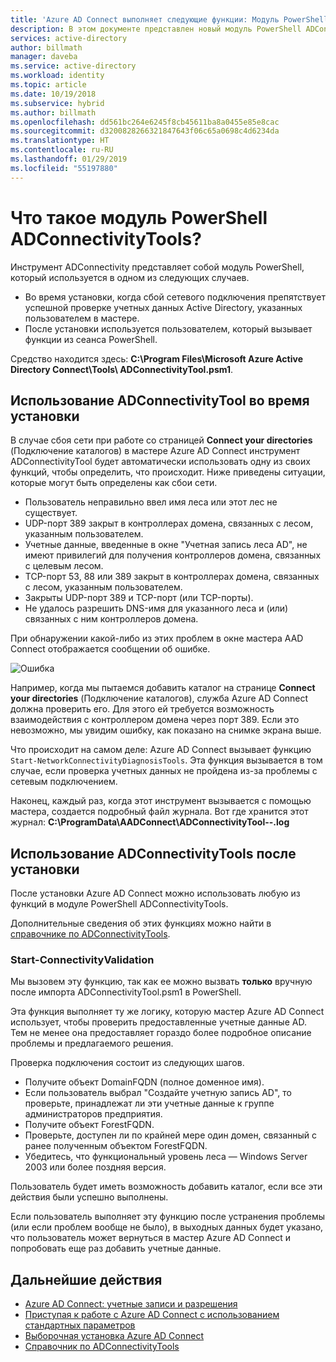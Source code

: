 ```yaml
---
title: 'Azure AD Connect выполняет следующие функции: Модуль PowerShell ADConnectivityTools | Документация Майкрософт'
description: В этом документе представлен новый модуль PowerShell ADConnectivity.
services: active-directory
author: billmath
manager: daveba
ms.service: active-directory
ms.workload: identity
ms.topic: article
ms.date: 10/19/2018
ms.subservice: hybrid
ms.author: billmath
ms.openlocfilehash: dd561bc264e6245f8cb45611ba8a0455e85e8cac
ms.sourcegitcommit: d3200828266321847643f06c65a0698c4d6234da
ms.translationtype: HT
ms.contentlocale: ru-RU
ms.lasthandoff: 01/29/2019
ms.locfileid: "55197880"
---
```

# <a name="what-is-the-adconnectivitytool-powershell-module"></a>Что такое модуль PowerShell ADConnectivityTools?

Инструмент ADConnectivity представляет собой модуль PowerShell, который используется в одном из следующих случаев.

- Во время установки, когда сбой сетевого подключения препятствует успешной проверке учетных данных Active Directory, указанных пользователем в мастере.
- После установки используется пользователем, который вызывает функции из сеанса PowerShell.

Средство находится здесь: **C:\Program Files\Microsoft Azure Active Directory Connect\Tools\ ADConnectivityTool.psm1**. 

## <a name="adconnectivitytool-during-installation"></a>Использование ADConnectivityTool во время установки

В случае сбоя сети при работе со страницей **Connect your directories** (Подключение каталогов) в мастере Azure AD Connect инструмент ADConnectivityTool будет автоматически использовать одну из своих функций, чтобы определить, что происходит.  Ниже приведены ситуации, которые могут быть определены как сбои сети.

- Пользователь неправильно ввел имя леса или этот лес не существует. 
- UDP-порт 389 закрыт в контроллерах домена, связанных с лесом, указанным пользователем.
- Учетные данные, введенные в окне "Учетная запись леса AD", не имеют привилегий для получения контроллеров домена, связанных с целевым лесом.
- TCP-порт 53, 88 или 389 закрыт в контроллерах домена, связанных с лесом, указанным пользователем. 
- Закрыты UDP-порт 389 и TCP-порт (или TCP-порты).
- Не удалось разрешить DNS-имя для указанного леса и (или) связанных с ним контроллеров домена.

При обнаружении какой-либо из этих проблем в окне мастера AAD Connect отображается сообщении об ошибке.


![Ошибка](media/how-to-connect-adconnectivitytools/error1.png)

Например, когда мы пытаемся добавить каталог на странице **Connect your directories** (Подключение каталогов), служба Azure AD Connect должна проверить его. Для этого ей требуется возможность взаимодействия с контроллером домена через порт 389.  Если это невозможно, мы увидим ошибку, как показано на снимке экрана выше.  

Что происходит на самом деле: Azure AD Connect вызывает функцию `Start-NetworkConnectivityDiagnosisTools`.  Эта функция вызывается в том случае, если проверка учетных данных не пройдена из-за проблемы с сетевым подключением.

Наконец, каждый раз, когда этот инструмент вызывается с помощью мастера, создается подробный файл журнала. Вот где хранится этот журнал: **C:\ProgramData\AADConnect\ADConnectivityTool-<date>-<time>.log**

## <a name="adconnectivitytools-post-installation"></a>Использование ADConnectivityTools после установки
После установки Azure AD Connect можно использовать любую из функций в модуле PowerShell ADConnectivityTools.  

Дополнительные сведения об этих функциях можно найти в [справочнике по ADConnectivityTools](reference-connect-adconnectivitytools.md).

### <a name="start-connectivityvalidation"></a>Start-ConnectivityValidation

Мы вызовем эту функцию, так как ее можно вызвать **только** вручную после импорта ADConnectivityTool.psm1 в PowerShell. 

Эта функция выполняет ту же логику, которую мастер Azure AD Connect использует, чтобы проверить предоставленные учетные данные AD.  Тем не менее она предоставляет гораздо более подробное описание проблемы и предлагаемого решения. 

Проверка подключения состоит из следующих шагов.
-   Получите объект DomainFQDN (полное доменное имя).
-   Если пользователь выбрал "Создайте учетную запись AD", то проверьте, принадлежат ли эти учетные данные к группе администраторов предприятия.
-   Получите объект ForestFQDN.
-   Проверьте, доступен ли по крайней мере один домен, связанный с ранее полученным объектом ForestFQDN.
-   Убедитесь, что функциональный уровень леса — Windows Server 2003 или более поздняя версия.

Пользователь будет иметь возможность добавить каталог, если все эти действия были успешно выполнены.

Если пользователь выполняет эту функцию после устранения проблемы (или если проблем вообще не было), в выходных данных будет указано, что пользователь может вернуться в мастер Azure AD Connect и попробовать еще раз добавить учетные данные.



## <a name="next-steps"></a>Дальнейшие действия
- [Azure AD Connect: учетные записи и разрешения](reference-connect-accounts-permissions.md)
- [Приступая к работе с Azure AD Connect с использованием стандартных параметров](how-to-connect-install-express.md)
- [Выборочная установка Azure AD Connect](how-to-connect-install-custom.md)
- [Справочник по ADConnectivityTools](reference-connect-adconnectivitytools.md)

